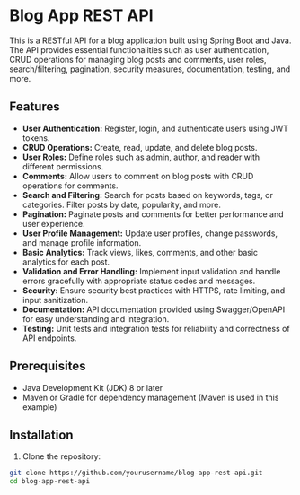 # Blog App REST API

This is a RESTful API for a blog application built using Spring Boot and Java. The API provides essential functionalities such as user authentication, CRUD operations for managing blog posts and comments, user roles, search/filtering, pagination, security measures, documentation, testing, and more.

## Features

- **User Authentication:** Register, login, and authenticate users using JWT tokens.
- **CRUD Operations:** Create, read, update, and delete blog posts.
- **User Roles:** Define roles such as admin, author, and reader with different permissions.
- **Comments:** Allow users to comment on blog posts with CRUD operations for comments.
- **Search and Filtering:** Search for posts based on keywords, tags, or categories. Filter posts by date, popularity, and more.
- **Pagination:** Paginate posts and comments for better performance and user experience.
- **User Profile Management:** Update user profiles, change passwords, and manage profile information.
- **Basic Analytics:** Track views, likes, comments, and other basic analytics for each post.
- **Validation and Error Handling:** Implement input validation and handle errors gracefully with appropriate status codes and messages.
- **Security:** Ensure security best practices with HTTPS, rate limiting, and input sanitization.
- **Documentation:** API documentation provided using Swagger/OpenAPI for easy understanding and integration.
- **Testing:** Unit tests and integration tests for reliability and correctness of API endpoints.

## Prerequisites

- Java Development Kit (JDK) 8 or later
- Maven or Gradle for dependency management (Maven is used in this example)

## Installation

1. Clone the repository:

```bash
git clone https://github.com/yourusername/blog-app-rest-api.git
cd blog-app-rest-api
